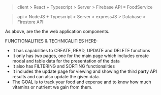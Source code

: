 > client
    > React + Typescript
    > Server
      > Firebase API = FoodService

> api
    > NodeJS + Typescript
    > Server
      > expressJS
    > Database
      > Firestore API

As above, are the the web application components.

FUNCTIONALITIES & TECHNICALITIES HERE: 
  - It has capabilities to CREATE, READ, UPDATE and DELETE functions
  - It only has two pages, one for the main page which includes create modal and table data for the presentation of the data
  - It also has FILTERING and SORTING functionalities
  - It includes the update page for viewing and showing the third party API results and can also update the given data.
  - The GOAL is to track your food and expense and to know how much vitamins or nutrient we gain from them.